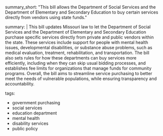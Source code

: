 summary_short: "This bill allows the Department of Social Services and the Department of Elementary and Secondary Education to buy certain services directly from vendors using state funds."

summary: |
  This bill updates Missouri law to let the Department of Social Services and the Department of Elementary and Secondary Education purchase specific services directly from private and public vendors within the state. These services include support for people with mental health issues, developmental disabilities, or substance abuse problems, such as medical evaluation, treatment, rehabilitation, and transportation. The bill also sets rules for how these departments can buy services more efficiently, including when they can skip usual bidding processes, and establishes fee limits for organizations that manage funds for community programs. Overall, the bill aims to streamline service purchasing to better meet the needs of vulnerable populations, while ensuring transparency and accountability.

tags:
  - government purchasing
  - social services
  - education department
  - mental health
  - disability services
  - public policy
